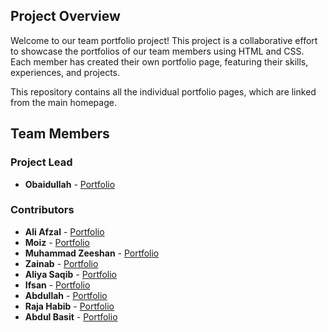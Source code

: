 
## Project Overview

Welcome to our team portfolio project! This project is a collaborative effort to showcase the portfolios of our team members using HTML and CSS. Each member has created their own portfolio page, featuring their skills, experiences, and projects.

This repository contains all the individual portfolio pages, which are linked from the main homepage.

## Team Members

### Project Lead
- **Obaidullah** - [Portfolio](./obaidportfolio.html)

### Contributors
- **Ali Afzal** - [Portfolio](./aliafzal.html)
- **Moiz** - [Portfolio](./Moiz.html)
- **Muhammad Zeeshan** - [Portfolio](./muhammadzeeshan.html)
- **Zainab** - [Portfolio](./zainab.html)
- **Aliya Saqib** - [Portfolio](./aliya.html)
- **Ifsan** - [Portfolio](./ifsanimran.html)
- **Abdullah** - [Portfolio](./abdullah.html)
- **Raja Habib** - [Portfolio](./habib.html)
- **Abdul Basit** - [Portfolio](./abdulbasit.html)
